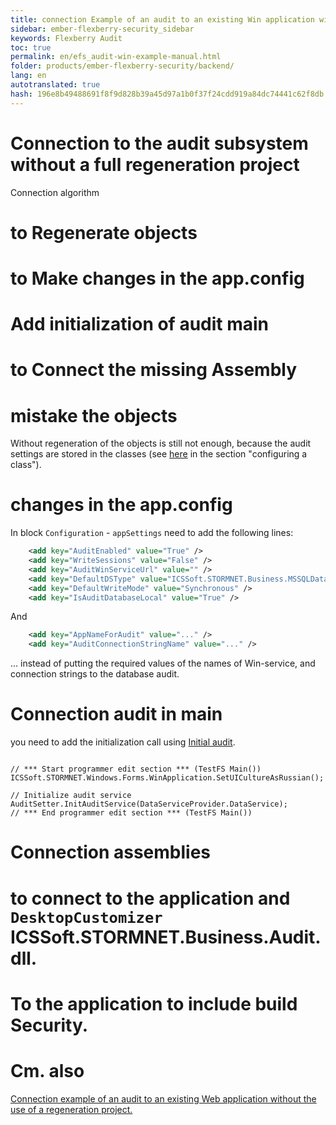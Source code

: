 ```yaml
--- 
title: connection Example of an audit to an existing Win application without the use of a regeneration project. 
sidebar: ember-flexberry-security_sidebar 
keywords: Flexberry Audit 
toc: true 
permalink: en/efs_audit-win-example-manual.html 
folder: products/ember-flexberry-security/backend/ 
lang: en 
autotranslated: true 
hash: 196e8b49488691f8f9d828b39a45d97a1b0f37f24cdd919a84dc74441c62f8db 
--- 
```


# Connection to the audit subsystem without a full regeneration project 
Connection algorithm 
# to Regenerate objects 
# to Make changes in the app.config 
# Add initialization of audit main 
# to Connect the missing Assembly 

# mistake the objects 
Without regeneration of the objects is still not enough, because the audit settings are stored in the classes (see [here](fa_audit-web.html) in the section "configuring a class"). 

# changes in the app.config 
In block `Configuration` - `appSettings` need to add the following lines: 
```xml
    <add key="AuditEnabled" value="True" />
    <add key="WriteSessions" value="False" />
    <add key="AuditWinServiceUrl" value="" />
    <add key="DefaultDSType" value="ICSSoft.STORMNET.Business.MSSQLDataService, ICSSoft.STORMNET.Business.MSSQLDataService" />
    <add key="DefaultWriteMode" value="Synchronous" />
    <add key="IsAuditDatabaseLocal" value="True" />
``` 
And 
```xml
    <add key="AppNameForAudit" value="..." />
    <add key="AuditConnectionStringName" value="..." />
``` 
... instead of putting the required values of the names of Win-service, and connection strings to the database audit. 

# Connection audit in main 
you need to add the initialization call using [Initial audit](efs_audit-setter.html). 
```

// *** Start programmer edit section *** (TestFS Main()) 
ICSSoft.STORMNET.Windows.Forms.WinApplication.SetUICultureAsRussian();

// Initialize audit service 
AuditSetter.InitAuditService(DataServiceProvider.DataService); 
// *** End programmer edit section *** (TestFS Main()) 
``` 

# Connection assemblies 
# to connect to the application and `DesktopCustomizer` ICSSoft.STORMNET.Business.Audit.dll. 
# To the application to include build Security. 

# Cm. also 
[Connection example of an audit to an existing Web application without the use of a regeneration project.](fa_audit-web-example-manual.html) 



